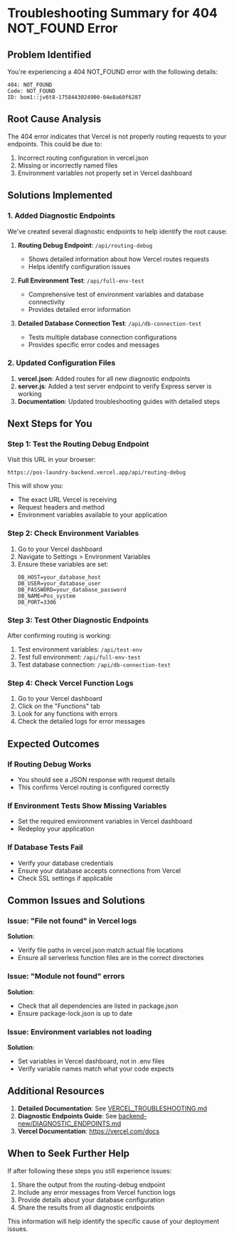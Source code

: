 # Troubleshooting Summary for 404 NOT_FOUND Error

## Problem Identified
You're experiencing a 404 NOT_FOUND error with the following details:
```
404: NOT_FOUND
Code: NOT_FOUND
ID: bom1::jv6t8-1758443024900-04e8a60f6287
```

## Root Cause Analysis
The 404 error indicates that Vercel is not properly routing requests to your endpoints. This could be due to:
1. Incorrect routing configuration in vercel.json
2. Missing or incorrectly named files
3. Environment variables not properly set in Vercel dashboard

## Solutions Implemented

### 1. Added Diagnostic Endpoints
We've created several diagnostic endpoints to help identify the root cause:

1. **Routing Debug Endpoint**: `/api/routing-debug`
   - Shows detailed information about how Vercel routes requests
   - Helps identify configuration issues

2. **Full Environment Test**: `/api/full-env-test`
   - Comprehensive test of environment variables and database connectivity
   - Provides detailed error information

3. **Detailed Database Connection Test**: `/api/db-connection-test`
   - Tests multiple database connection configurations
   - Provides specific error codes and messages

### 2. Updated Configuration Files
1. **vercel.json**: Added routes for all new diagnostic endpoints
2. **server.js**: Added a test server endpoint to verify Express server is working
3. **Documentation**: Updated troubleshooting guides with detailed steps

## Next Steps for You

### Step 1: Test the Routing Debug Endpoint
Visit this URL in your browser:
```
https://pos-laundry-backend.vercel.app/api/routing-debug
```

This will show you:
- The exact URL Vercel is receiving
- Request headers and method
- Environment variables available to your application

### Step 2: Check Environment Variables
1. Go to your Vercel dashboard
2. Navigate to Settings > Environment Variables
3. Ensure these variables are set:
   ```
   DB_HOST=your_database_host
   DB_USER=your_database_user
   DB_PASSWORD=your_database_password
   DB_NAME=Pos_system
   DB_PORT=3306
   ```

### Step 3: Test Other Diagnostic Endpoints
After confirming routing is working:
1. Test environment variables: `/api/test-env`
2. Test full environment: `/api/full-env-test`
3. Test database connection: `/api/db-connection-test`

### Step 4: Check Vercel Function Logs
1. Go to your Vercel dashboard
2. Click on the "Functions" tab
3. Look for any functions with errors
4. Check the detailed logs for error messages

## Expected Outcomes

### If Routing Debug Works
- You should see a JSON response with request details
- This confirms Vercel routing is configured correctly

### If Environment Tests Show Missing Variables
- Set the required environment variables in Vercel dashboard
- Redeploy your application

### If Database Tests Fail
- Verify your database credentials
- Ensure your database accepts connections from Vercel
- Check SSL settings if applicable

## Common Issues and Solutions

### Issue: "File not found" in Vercel logs
**Solution**: 
- Verify file paths in vercel.json match actual file locations
- Ensure all serverless function files are in the correct directories

### Issue: "Module not found" errors
**Solution**:
- Check that all dependencies are listed in package.json
- Ensure package-lock.json is up to date

### Issue: Environment variables not loading
**Solution**:
- Set variables in Vercel dashboard, not in .env files
- Verify variable names match what your code expects

## Additional Resources

1. **Detailed Documentation**: See [VERCEL_TROUBLESHOOTING.md](VERCEL_TROUBLESHOOTING.md)
2. **Diagnostic Endpoints Guide**: See [backend-new/DIAGNOSTIC_ENDPOINTS.md](backend-new/DIAGNOSTIC_ENDPOINTS.md)
3. **Vercel Documentation**: https://vercel.com/docs

## When to Seek Further Help

If after following these steps you still experience issues:
1. Share the output from the routing-debug endpoint
2. Include any error messages from Vercel function logs
3. Provide details about your database configuration
4. Share the results from all diagnostic endpoints

This information will help identify the specific cause of your deployment issues.